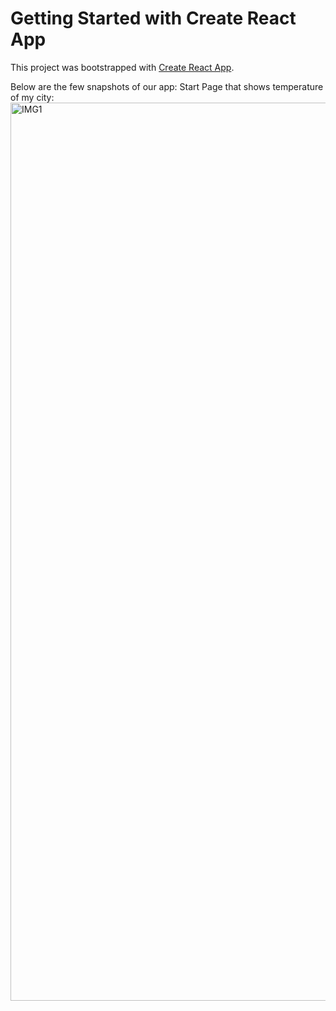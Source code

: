 # Getting Started with Create React App

This project was bootstrapped with [Create React App](https://github.com/facebook/create-react-app).

Below are the few snapshots of our app:
Start Page that shows temperature of my city:
<img width="1437" alt="IMG1" src="https://user-images.githubusercontent.com/32437089/120842062-db937e80-c589-11eb-8a40-82a98108659c.png">
